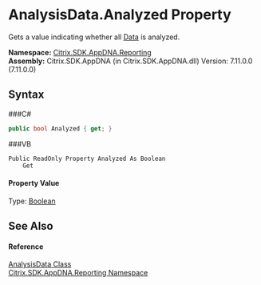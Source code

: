 # AnalysisData.Analyzed Property 
 

Gets a value indicating whether all <a href="P_Citrix_SDK_AppDNA_Reporting_AnalysisData_Data">Data</a> is analyzed.

**Namespace:**&nbsp;<a href="N_Citrix_SDK_AppDNA_Reporting">Citrix.SDK.AppDNA.Reporting</a><br />**Assembly:**&nbsp;Citrix.SDK.AppDNA (in Citrix.SDK.AppDNA.dll) Version: 7.11.0.0 (7.11.0.0)

## Syntax

###C#
```csharp
public bool Analyzed { get; }
```

###VB
```vbnet
Public ReadOnly Property Analyzed As Boolean
	Get
```


#### Property Value
Type: <a href="http://msdn2.microsoft.com/en-us/library/a28wyd50" target="_blank">Boolean</a>

## See Also


#### Reference
<a href="T_Citrix_SDK_AppDNA_Reporting_AnalysisData">AnalysisData Class</a><br /><a href="N_Citrix_SDK_AppDNA_Reporting">Citrix.SDK.AppDNA.Reporting Namespace</a><br />